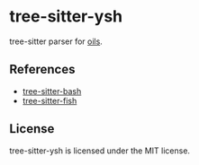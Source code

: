# tree-sitter-ysh
tree-sitter parser for [oils](oils.pub).

## References

- [tree-sitter-bash](https://github.com/tree-sitter/tree-sitter-bash/)
- [tree-sitter-fish](https://github.com/ram02z/tree-sitter-fish)

## License
tree-sitter-ysh is licensed under the MIT license.
